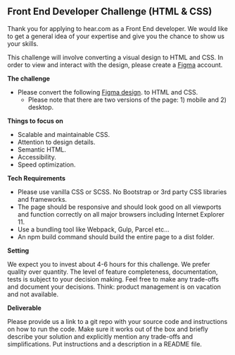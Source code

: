 ## Front End Developer Challenge (HTML & CSS)

Thank you for applying to hear.com as a Front End developer. We would like to get a general idea of your expertise and give you the chance to show us your skills.

This challenge will involve converting a visual design to HTML and CSS. In order to view and interact with the design, please create a [Figma](https://www.figma.com/) account.

**The challenge**

 * Please convert the following [Figma design](https://www.figma.com/file/5zbl0XzHHyi75zm3YqzPwv/Front-End-Coding-Challenge?node-id=0%3A1). to HTML and CSS.
	- Please note that there are two versions of the page: 1) mobile and 2) desktop.

**Things to focus on**

 * Scalable and maintainable CSS.
 * Attention to design details.
 * Semantic HTML.
 * Accessibility.
 * Speed optimization.

**Tech Requirements**

- Please use vanilla CSS or SCSS. No Bootstrap or 3rd party CSS libraries and frameworks.
- The page should be responsive and should look good on all viewports and function correctly on all major browsers including Internet Explorer 11.
- Use a bundling tool like Webpack, Gulp, Parcel etc...
- An npm build command should build the entire page to a dist folder.

**Setting**

We expect you to invest about 4-6 hours for this challenge. We prefer quality over quantity. The level of feature completeness, documentation, tests is subject to your decision making. Feel free to make any trade-offs and document your decisions. Think: product management is on vacation and not available.

**Deliverable**

Please provide us a link to a git repo with your source code and instructions on how to run the code. Make sure it works out of the box and briefly describe your solution and explicitly mention any trade-offs and simplifications. Put instructions and a description in a README file.
